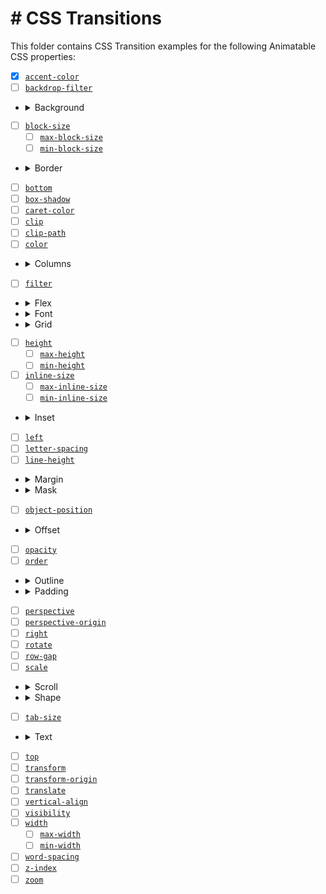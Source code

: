 # # CSS Transitions

This folder contains CSS Transition examples for the following Animatable CSS properties:

- [x] [`accent-color`](./accent-color.html)
- [ ] [`backdrop-filter`](./backdrop-filter.html)
- <details><summary>Background</summary>

    - [ ] [`background`](./background.html)
    - [ ] [`background-color`](./background-color.html)
    - [ ] [`background-position`](./background-position.html)
    - [ ] [`background-size`](./background-size.html)
  </details>
- [ ] [`block-size`](./block-size.html)
    - [ ] [`max-block-size`](./max-block-size.html)
    - [ ] [`min-block-size`](./min-block-size.html)
- <details><summary>Border</summary>

    - [ ] [`border`](./border.html)
    - [ ] [`border-block-end`](./border-block-end.html)
    - [ ] [`border-block-end-color`](./border-block-end-color.html)
    - [ ] [`border-block-end-width`](./border-block-end-width.html)
    - [ ] [`border-block-start`](./border-block-start.html)
    - [ ] [`border-block-start-color`](./border-block-start-color.html)
    - [ ] [`border-block-start-width`](./border-block-start-width.html)
    - [ ] [`border-bottom`](./border-bottom.html)
    - [ ] [`border-bottom-color`](./border-bottom-color.html)
    - [ ] [`border-bottom-left-radius`](./border-bottom-left-radius.html)
    - [ ] [`border-bottom-right-radius`](./border-bottom-right-radius.html)
    - [ ] [`border-bottom-width`](./border-bottom-width.html)
    - [ ] [`border-color`](./border-color.html)
    - [ ] [`border-end-end-radius`](./border-end-end-radius.html)
    - [ ] [`border-end-start-radius`](./border-end-start-radius.html)
    - [ ] [`border-image-outset`](./border-image-outset.html)
    - [ ] [`border-image-slice`](./border-image-slice.html)
    - [ ] [`border-image-width`](./border-image-width.html)
    - [ ] [`border-inline-end`](./border-inline-end.html)
    - [ ] [`border-inline-end-color`](./border-inline-end-color.html)
    - [ ] [`border-inline-end-width`](./border-inline-end-width.html)
    - [ ] [`border-inline-start`](./border-inline-start.html)
    - [ ] [`border-inline-start-color`](./border-inline-start-color.html)
    - [ ] [`border-inline-start-width`](./border-inline-start-width.html)
    - [ ] [`border-left`](./border-left.html)
    - [ ] [`border-left-color`](./border-left-color.html)
    - [ ] [`border-left-width`](./border-left-width.html)
    - [ ] [`border-radius`](./border-radius.html)
    - [ ] [`border-right`](./border-right.html)
    - [ ] [`border-right-color`](./border-right-color.html)
    - [ ] [`border-right-width`](./border-right-width.html)
    - [ ] [`border-start-end-radius`](./border-start-end-radius.html)
    - [ ] [`border-start-start-radius`](./border-start-start-radius.html)
    - [ ] [`border-top`](./border-top.html)
    - [ ] [`border-top-color`](./border-top-color.html)
    - [ ] [`border-top-left-radius`](./border-top-left-radius.html)
    - [ ] [`border-top-right-radius`](./border-top-right-radius.html)
    - [ ] [`border-top-width`](./border-top-width.html)
    - [ ] [`border-width`](./border-width.html)
  </details>
- [ ] [`bottom`](./bottom.html)
- [ ] [`box-shadow`](./box-shadow.html)
- [ ] [`caret-color`](./caret-color.html)
- [ ] [`clip`](./clip.html)
- [ ] [`clip-path`](./clip-path.html)
- [ ] [`color`](./color.html)
- <details><summary>Columns</summary>

    - [ ] [`column-count`](./column-count.html)
    - [ ] [`column-gap`](./column-gap.html)
    - [ ] [`column-rule`](./column-rule.html)
    - [ ] [`column-rule-color`](./column-rule-color.html)
    - [ ] [`column-rule-width`](./column-rule-width.html)
    - [ ] [`column-width`](./column-width.html)
    - [ ] [`columns`](./columns.html)
  </details>
- [ ] [`filter`](./filter.html)
- <details><summary>Flex</summary>

    - [ ] [`flex`](./flex.html)
    - [ ] [`flex-basis`](./flex-basis.html)
    - [ ] [`flex-grow`](./flex-grow.html)
    - [ ] [`flex-shrink`](./flex-shrink.html)
  </details>
- <details><summary>Font</summary>

    - [ ] [`font`](./font.html)
    - [ ] [`font-size`](./font-size.html)
    - [ ] [`font-size-adjust`](./font-size-adjust.html)
    - [ ] [`font-stretch`](./font-stretch.html)
    - [ ] [`font-variation-settings`](./font-variation-settings.html)
    - [ ] [`font-weight`](./font-weight.html)
  </details>
- <details><summary>Grid</summary>

    - [ ] [`gap`](./gap.html)
    - [ ] [`grid-column-gap`](./grid-column-gap.html)
    - [ ] [`grid-gap`](./grid-gap.html)
    - [ ] [`grid-row-gap`](./grid-row-gap.html)
    - [ ] [`grid-template-columns`](./grid-template-columns.html)
    - [ ] [`grid-template-rows`](./grid-template-rows.html)
  </details>
- [ ] [`height`](./height.html)
    - [ ] [`max-height`](./max-height.html)
    - [ ] [`min-height`](./min-height.html)
- [ ] [`inline-size`](./inline-size.html)
    - [ ] [`max-inline-size`](./max-inline-size.html)
    - [ ] [`min-inline-size`](./min-inline-size.html)
- <details><summary>Inset</summary>

    - [ ] [`inset`](./inset.html)
    - [ ] [`inset-block`](./inset-block.html)
    - [ ] [`inset-block-end`](./inset-block-end.html)
    - [ ] [`inset-block-start`](./inset-block-start.html)
    - [ ] [`inset-inline`](./inset-inline.html)
    - [ ] [`inset-inline-end`](./inset-inline-end.html)
    - [ ] [`inset-inline-start`](./inset-inline-start.html)
  </details>
- [ ] [`left`](./left.html)
- [ ] [`letter-spacing`](./letter-spacing.html)
- [ ] [`line-height`](./line-height.html)
- <details><summary>Margin</summary>

    - [ ] [`margin`](./margin.html)
    - [ ] [`margin-block-end`](./margin-block-end.html)
    - [ ] [`margin-block-start`](./margin-block-start.html)
    - [ ] [`margin-bottom`](./margin-bottom.html)
    - [ ] [`margin-inline-end`](./margin-inline-end.html)
    - [ ] [`margin-inline-start`](./margin-inline-start.html)
    - [ ] [`margin-left`](./margin-left.html)
    - [ ] [`margin-right`](./margin-right.html)
    - [ ] [`margin-top`](./margin-top.html)
  </details>
- <details><summary>Mask</summary>

    - [ ] [`mask`](./mask.html)
    - [ ] [`mask-border`](./mask-border.html)
    - [ ] [`mask-position`](./mask-position.html)
    - [ ] [`mask-size`](./mask-size.html)
  </details>
- [ ] [`object-position`](./object-position.html)
- <details><summary>Offset</summary>

    - [ ] [`offset`](./offset.html)
    - [ ] [`offset-anchor`](./offset-anchor.html)
    - [ ] [`offset-distance`](./offset-distance.html)
    - [ ] [`offset-path`](./offset-path.html)
    - [ ] [`offset-position`](./offset-position.html)
    - [ ] [`offset-rotate`](./offset-rotate.html)
  </details>
- [ ] [`opacity`](./opacity.html)
- [ ] [`order`](./order.html)
- <details><summary>Outline</summary>

    - [ ] [`outline`](./outline.html)
    - [ ] [`outline-color`](./outline-color.html)
    - [ ] [`outline-offset`](./outline-offset.html)
    - [ ] [`outline-width`](./outline-width.html)
  </details>
- <details><summary>Padding</summary>

    - [ ] [`padding`](./padding.html)
    - [ ] [`padding-block-end`](./padding-block-end.html)
    - [ ] [`padding-block-start`](./padding-block-start.html)
    - [ ] [`padding-bottom`](./padding-bottom.html)
    - [ ] [`padding-inline-end`](./padding-inline-end.html)
    - [ ] [`padding-inline-start`](./padding-inline-start.html)
    - [ ] [`padding-left`](./padding-left.html)
    - [ ] [`padding-right`](./padding-right.html)
    - [ ] [`padding-top`](./padding-top.html)
  </details>
- [ ] [`perspective`](./perspective.html)
- [ ] [`perspective-origin`](./perspective-origin.html)
- [ ] [`right`](./right.html)
- [ ] [`rotate`](./rotate.html)
- [ ] [`row-gap`](./row-gap.html)
- [ ] [`scale`](./scale.html)
- <details><summary>Scroll</summary>

    - [ ] [`scroll-margin`](./scroll-margin.html)
    - [ ] [`scroll-margin-block`](./scroll-margin-block.html)
    - [ ] [`scroll-margin-block-end`](./scroll-margin-block-end.html)
    - [ ] [`scroll-margin-block-start`](./scroll-margin-block-start.html)
    - [ ] [`scroll-margin-bottom`](./scroll-margin-bottom.html)
    - [ ] [`scroll-margin-inline`](./scroll-margin-inline.html)
    - [ ] [`scroll-margin-inline-end`](./scroll-margin-inline-end.html)
    - [ ] [`scroll-margin-inline-start`](./scroll-margin-inline-start.html)
    - [ ] [`scroll-margin-left`](./scroll-margin-left.html)
    - [ ] [`scroll-margin-right`](./scroll-margin-right.html)
    - [ ] [`scroll-margin-top`](./scroll-margin-top.html)
    - [ ] [`scroll-padding`](./scroll-padding.html)
    - [ ] [`scroll-padding-block`](./scroll-padding-block.html)
    - [ ] [`scroll-padding-block-end`](./scroll-padding-block-end.html)
    - [ ] [`scroll-padding-block-start`](./scroll-padding-block-start.html)
    - [ ] [`scroll-padding-bottom`](./scroll-padding-bottom.html)
    - [ ] [`scroll-padding-inline`](./scroll-padding-inline.html)
    - [ ] [`scroll-padding-inline-end`](./scroll-padding-inline-end.html)
    - [ ] [`scroll-padding-inline-start`](./scroll-padding-inline-start.html)
    - [ ] [`scroll-padding-left`](./scroll-padding-left.html)
    - [ ] [`scroll-padding-right`](./scroll-padding-right.html)
    - [ ] [`scroll-padding-top`](./scroll-padding-top.html)
    - [ ] [`scroll-snap-coordinate`](./scroll-snap-coordinate.html)
    - [ ] [`scroll-snap-destination`](./scroll-snap-destination.html)
    - [ ] [`scrollbar-color`](./scrollbar-color.html)
  </details>
- <details><summary>Shape</summary>

    - [ ] [`shape-image-threshold`](./shape-image-threshold.html)
    - [ ] [`shape-margin`](./shape-margin.html)
    - [ ] [`shape-outside`](./shape-outside.html)
  </details>
- [ ] [`tab-size`](./tab-size.html)
- <details><summary>Text</summary>

    - [ ] [`text-decoration`](./text-decoration.html)
    - [ ] [`text-decoration-color`](./text-decoration-color.html)
    - [ ] [`text-decoration-thickness`](./text-decoration-thickness.html)
    - [ ] [`text-emphasis`](./text-emphasis.html)
    - [ ] [`text-emphasis-color`](./text-emphasis-color.html)
    - [ ] [`text-indent`](./text-indent.html)
    - [ ] [`text-shadow`](./text-shadow.html)
    - [ ] [`text-underline-offset`](./text-underline-offset.html)
  </details>
- [ ] [`top`](./top.html)
- [ ] [`transform`](./transform.html)
- [ ] [`transform-origin`](./transform-origin.html)
- [ ] [`translate`](./translate.html)
- [ ] [`vertical-align`](./vertical-align.html)
- [ ] [`visibility`](./visibility.html)
- [ ] [`width`](./width.html)
    - [ ] [`max-width`](./max-width.html)
    - [ ] [`min-width`](./min-width.html)
- [ ] [`word-spacing`](./word-spacing.html)
- [ ] [`z-index`](./z-index.html)
- [ ] [`zoom`](./zoom.html)
